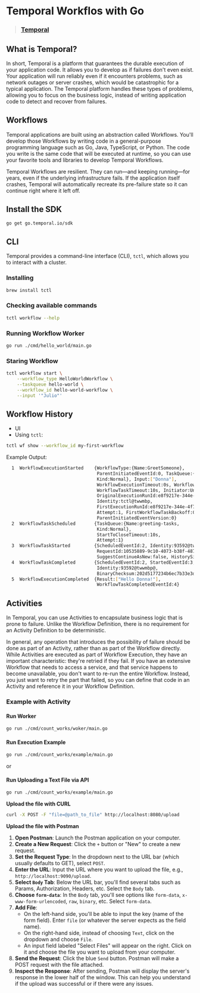 # Temporal Workflos with Go
> ### [Temporal](https://temporal.io/)

## What is Temporal?
In short, Temporal is a platform that guarantees the durable execution of your application code. It allows you to develop as if failures don't even exist. Your application will run reliably even if it encounters problems, such as network outages or server crashes, which would be catastrophic for a typical application. The Temporal platform handles these types of problems, allowing you to focus on the business logic, instead of writing application code to detect and recover from failures.

## Workflows
Temporal applications are built using an abstraction called Workflows. You'll develop those Workflows by writing code in a general-purpose programming language such as Go, Java, TypeScript, or Python. The code you write is the same code that will be executed at runtime, so you can use your favorite tools and libraries to develop Temporal Workflows.

Temporal Workflows are resilient. They can run—and keeping running—for years, even if the underlying infrastructure fails. If the application itself crashes, Temporal will automatically recreate its pre-failure state so it can continue right where it left off.

## Install the SDK
```bash
go get go.temporal.io/sdk
```

## CLI
Temporal provides a command-line interface (CLI), `tctl`, which allows you to interact with a cluster. 

### Installing 
```bash
brew install tctl
```

### Checking available commands
```bash
tctl workflow --help
```

### Running Workflow Worker
```bash
go run ./cmd/hello_world/main.go 
```

### Staring Workflow
```bash
tctl workflow start \
    --workflow_type HelloWorldWorkflow \
    --taskqueue hello-world \
    --workflow_id hello-world-workflow \
    --input '"Julio"'
```

## Workflow History
- UI
- Using `tctl`:
```bash
tctl wf show --workflow_id my-first-workflow
```

Example Output:
```bash
  1  WorkflowExecutionStarted    {WorkflowType:{Name:GreetSomeone},
                                  ParentInitiatedEventId:0, TaskQueue:{Name:greeting-tasks,
                                  Kind:Normal}, Input:["Donna"],
                                  WorkflowExecutionTimeout:0s, WorkflowRunTimeout:0s,
                                  WorkflowTaskTimeout:10s, Initiator:Unspecified,
                                  OriginalExecutionRunId:e8f9217e-344e-4f7b-98bc-7703bc8c7c76,
                                  Identity:tctl@twwmbp,
                                  FirstExecutionRunId:e8f9217e-344e-4f7b-98bc-7703bc8c7c76,
                                  Attempt:1, FirstWorkflowTaskBackoff:0s,
                                  ParentInitiatedEventVersion:0}
  2  WorkflowTaskScheduled       {TaskQueue:{Name:greeting-tasks,
                                  Kind:Normal},
                                  StartToCloseTimeout:10s,
                                  Attempt:1}
  3  WorkflowTaskStarted         {ScheduledEventId:2, Identity:93592@twwmbp@,
                                  RequestId:10535889-9c10-4073-b38f-4876bbae4db3,
                                  SuggestContinueAsNew:false, HistorySizeBytes:0}
  4  WorkflowTaskCompleted       {ScheduledEventId:2, StartedEventId:3,
                                  Identity:93592@twwmbp@,
                                  BinaryChecksum:202d5177234b6ec7b33e3de1b92f2f5f}
  5  WorkflowExecutionCompleted  {Result:["Hello Donna!"],
                                  WorkflowTaskCompletedEventId:4}
```

## Activities

In Temporal, you can use Activities to encapsulate business logic that is prone to failure. Unlike the Workflow Definition, there is no requirement for an Activity Definition to be deterministic.

In general, any operation that introduces the possibility of failure should be done as part of an Activity, rather than as part of the Workflow directly. While Activities are executed as part of Workflow Execution, they have an important characteristic: they're retried if they fail. If you have an extensive Workflow that needs to access a service, and that service happens to become unavailable, you don't want to re-run the entire Workflow. Instead, you just want to retry the part that failed, so you can define that code in an Activity and reference it in your Workflow Definition.

### Example with Activity

#### Run Worker
```bash
go run ./cmd/count_works/woker/main.go
```

#### Run Execution Example
```bash
go run ./cmd/count_works/example/main.go
```

or

#### Run Uploading a Text File via API
```bash
go run ./cmd/count_works/example/main.go
```

**Upload the file with CURL**
```bash
curl -X POST -F "file=@path_to_file" http://localhost:8080/upload
```

**Upload the file with Postman**

1. **Open Postman**: Launch the Postman application on your computer.
2. **Create a New Request**: Click the `+` button or "New" to create a new request.
3. **Set the Request Type**: In the dropdown next to the URL bar (which usually defaults to GET), select `POST`.
4. **Enter the URL**: Input the URL where you want to upload the file, e.g., `http://localhost:9090/upload`.
5. **Select `Body` Tab**: Below the URL bar, you'll find several tabs such as Params, Authorization, Headers, etc. Select the `Body` tab.
6. **Choose `form-data`**: In the `Body` tab, you'll see options like `form-data`, `x-www-form-urlencoded`, `raw`, `binary`, etc. Select `form-data`.
7. **Add File**: 
   - On the left-hand side, you'll be able to input the key (name of the form field). Enter `file` (or whatever the server expects as the field name).
   - On the right-hand side, instead of choosing `Text`, click on the dropdown and choose `File`.
   - An input field labeled "Select Files" will appear on the right. Click on it and choose the file you want to upload from your computer.
8. **Send the Request**: Click the blue `Send` button. Postman will make a POST request with the file attached.
9. **Inspect the Response**: After sending, Postman will display the server's response in the lower half of the window. This can help you understand if the upload was successful or if there were any issues.
